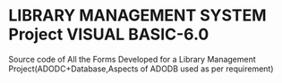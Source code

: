# LIBRARY MANAGEMENT SYSTEM Project VISUAL BASIC-6.0
Source code of All the Forms Developed for a Library Management Project(ADODC+Database,Aspects of ADODB used as per requirement)
